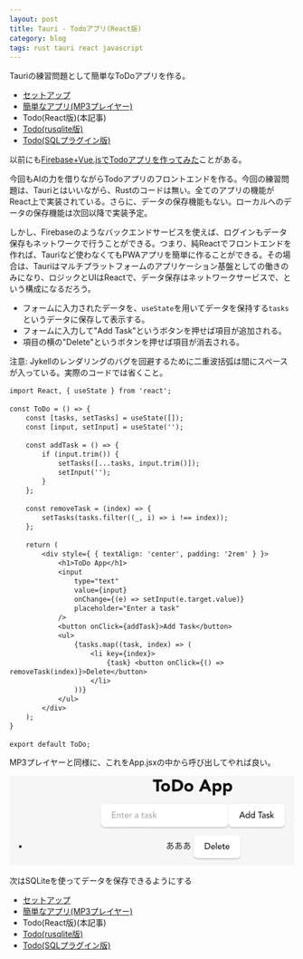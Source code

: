 ```yaml
---
layout: post
title: Tauri - Todoアプリ(React版)
category: blog
tags: rust tauri react javascript
---
```


Tauriの練習問題として簡単なToDoアプリを作る。

* [セットアップ](../Tauri-Setup/)
* [簡単なアプリ(MP3プレイヤー)](../Tauri-Player1/)
* Todo(React版)(本記事)
* [Todo(rusqlite版)](../Tauri-Todo-Rusqlite/)
* [Todo(SQLプラグイン版)](../Tauri-Todo-Plugin-Sqlite/)

以前にも[Firebase+Vue.jsでTodoアプリを作ってみた](../Firebase_Vue/)ことがある。

今回もAIの力を借りながらTodoアプリのフロントエンドを作る。今回の練習問題は、Tauriとはいいながら、Rustのコードは無い。全てのアプリの機能がReact上で実装されている。さらに、データの保存機能もない。ローカルへのデータの保存機能は次回以降で実装予定。

しかし、Firebaseのようなバックエンドサービスを使えば、ログインもデータ保存もネットワークで行うことができる。つまり、純Reactでフロントエンドを作れば、Tauriなど使わなくてもPWAアプリを簡単に作ることができる。その場合は、Tauriはマルチプラットフォームのアプリケーション基盤としての働きのみになり、ロジックとUIはReactで、データ保存はネットワークサービスで、という構成になるだろう。

* フォームに入力されたデータを、`useState`を用いてデータを保持する`tasks`というデータに保存して表示する。
* フォームに入力して"Add Task"というボタンを押せば項目が追加される。
* 項目の横の"Delete"というボタンを押せば項目が消去される。

注意: Jykellのレンダリングのバグを回避するために二重波括弧は間にスペースが入っている。実際のコードでは省くこと。

```
import React, { useState } from 'react';

const ToDo = () => {
    const [tasks, setTasks] = useState([]);
    const [input, setInput] = useState('');

    const addTask = () => {
        if (input.trim()) {
            setTasks([...tasks, input.trim()]);
            setInput('');
        }
    };

    const removeTask = (index) => {
        setTasks(tasks.filter((_, i) => i !== index));
    };

    return (
        <div style={ { textAlign: 'center', padding: '2rem' } }>
            <h1>ToDo App</h1>
            <input
                type="text"
                value={input}
                onChange={(e) => setInput(e.target.value)}
                placeholder="Enter a task"
            />
            <button onClick={addTask}>Add Task</button>
            <ul>
                {tasks.map((task, index) => (
                    <li key={index}>
                        {task} <button onClick={() => removeTask(index)}>Delete</button>
                    </li>
                ))}
            </ul>
        </div>
    );
}

export default ToDo;
```

MP3プレイヤーと同様に、これをApp.jsxの中から呼び出してやれば良い。

![ToDo](../images/tauri-todo.png)

次はSQLiteを使ってデータを保存できるようにする

* [セットアップ](../Tauri-Setup/)
* [簡単なアプリ(MP3プレイヤー)](../Tauri-Player1/)
* Todo(React版)(本記事)
* [Todo(rusqlite版)](../Tauri-Todo-Rusqlite/)
* [Todo(SQLプラグイン版)](../Tauri-Todo-Plugin-Sqlite/)
